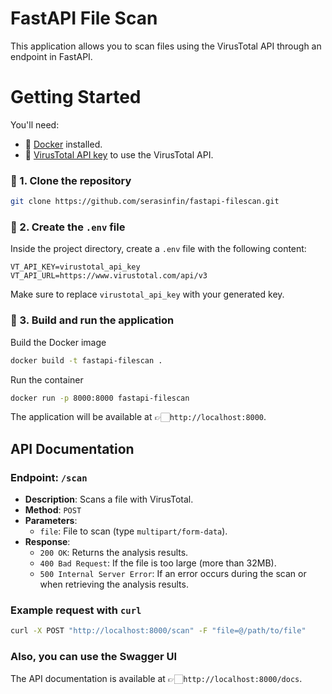 # FastAPI File Scan

This application allows you to scan files using the VirusTotal API through an endpoint in FastAPI.

# Getting Started

You'll need:
- 🐳 [Docker](https://www.docker.com/get-started) installed.
- 🔑 [VirusTotal API key](https://developers.virustotal.com/reference#getting-started) to use the VirusTotal API.

### 🧬 1. Clone the repository
```sh
git clone https://github.com/serasinfin/fastapi-filescan.git
```

### 📜 2. Create the `.env` file
Inside the project directory, create a `.env` file with the following content:

```dotenv
VT_API_KEY=virustotal_api_key
VT_API_URL=https://www.virustotal.com/api/v3
```

Make sure to replace `virustotal_api_key` with your generated key.

### 🚀 3. Build and run the application

Build the Docker image
```sh
docker build -t fastapi-filescan .
```

Run the container
```sh
docker run -p 8000:8000 fastapi-filescan
```

The application will be available at 👉🏻`http://localhost:8000`.

## API Documentation

### Endpoint: `/scan`
- **Description**: Scans a file with VirusTotal.
- **Method**: `POST`
- **Parameters**:
  - `file`: File to scan (type `multipart/form-data`).
- **Response**:
  - `200 OK`: Returns the analysis results.
  - `400 Bad Request`: If the file is too large (more than 32MB).
  - `500 Internal Server Error`: If an error occurs during the scan or when retrieving the analysis results.

### Example request with `curl`
```sh
curl -X POST "http://localhost:8000/scan" -F "file=@/path/to/file"
```

### Also, you can use the Swagger UI
The API documentation is available at 👉🏻`http://localhost:8000/docs`.
